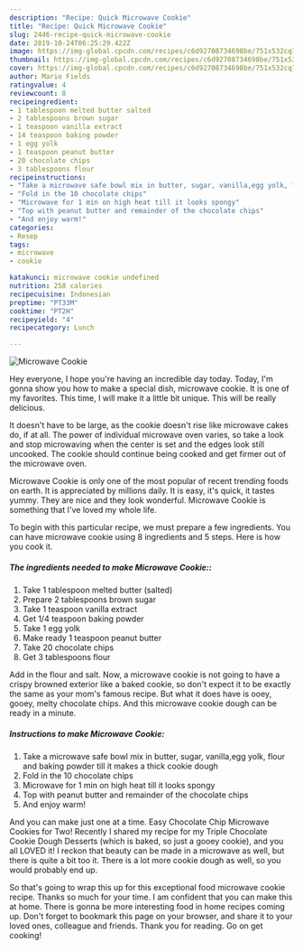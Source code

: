 ```yaml
---
description: "Recipe: Quick Microwave Cookie"
title: "Recipe: Quick Microwave Cookie"
slug: 2446-recipe-quick-microwave-cookie
date: 2019-10-24T06:25:29.422Z
image: https://img-global.cpcdn.com/recipes/c6d92708734698be/751x532cq70/microwave-cookie-recipe-main-photo.jpg
thumbnail: https://img-global.cpcdn.com/recipes/c6d92708734698be/751x532cq70/microwave-cookie-recipe-main-photo.jpg
cover: https://img-global.cpcdn.com/recipes/c6d92708734698be/751x532cq70/microwave-cookie-recipe-main-photo.jpg
author: Mario Fields
ratingvalue: 4
reviewcount: 8
recipeingredient:
- 1 tablespoon melted butter salted
- 2 tablespoons brown sugar
- 1 teaspoon vanilla extract
- 14 teaspoon baking powder
- 1 egg yolk
- 1 teaspoon peanut butter
- 20 chocolate chips
- 3 tablespoons flour
recipeinstructions:
- "Take a microwave safe bowl mix in butter, sugar, vanilla,egg yolk, flour and baking powder till it makes a thick cookie dough"
- "Fold in the 10 chocolate chips"
- "Microwave for 1 min on high heat till it looks spongy"
- "Top with peanut butter and remainder of the chocolate chips"
- "And enjoy warm!"
categories:
- Resep
tags:
- microwave
- cookie

katakunci: microwave cookie undefined
nutrition: 258 calories
recipecuisine: Indonesian
preptime: "PT33M"
cooktime: "PT2H"
recipeyield: "4"
recipecategory: Lunch

---
```



![Microwave Cookie](https://img-global.cpcdn.com/recipes/c6d92708734698be/751x532cq70/microwave-cookie-recipe-main-photo.jpg)

Hey everyone, I hope you're having an incredible day today. Today, I'm gonna show you how to make a special dish, microwave cookie. It is one of my favorites. This time, I will make it a little bit unique. This will be really delicious.

It doesn&#39;t have to be large, as the cookie doesn&#39;t rise like microwave cakes do, if at all. The power of individual microwave oven varies, so take a look and stop microwaving when the center is set and the edges look still uncooked. The cookie should continue being cooked and get firmer out of the microwave oven.

Microwave Cookie is only one of the most popular of recent trending foods on earth. It is appreciated by millions daily. It is easy, it's quick, it tastes yummy. They are nice and they look wonderful. Microwave Cookie is something that I've loved my whole life.


To begin with this particular recipe, we must prepare a few ingredients. You can have microwave cookie using 8 ingredients and 5 steps. Here is how you cook it.

##### The ingredients needed to make Microwave Cookie::

1. Take 1 tablespoon melted butter (salted)
1. Prepare 2 tablespoons brown sugar
1. Take 1 teaspoon vanilla extract
1. Get 1/4 teaspoon baking powder
1. Take 1 egg yolk
1. Make ready 1 teaspoon peanut butter
1. Take 20 chocolate chips
1. Get 3 tablespoons flour


Add in the flour and salt. Now, a microwave cookie is not going to have a crispy browned exterior like a baked cookie, so don&#39;t expect it to be exactly the same as your mom&#39;s famous recipe. But what it does have is ooey, gooey, melty chocolate chips. And this microwave cookie dough can be ready in a minute. 

##### Instructions to make Microwave Cookie:

1. Take a microwave safe bowl mix in butter, sugar, vanilla,egg yolk, flour and baking powder till it makes a thick cookie dough
1. Fold in the 10 chocolate chips
1. Microwave for 1 min on high heat till it looks spongy
1. Top with peanut butter and remainder of the chocolate chips
1. And enjoy warm!


And you can make just one at a time. Easy Chocolate Chip Microwave Cookies for Two! Recently I shared my recipe for my Triple Chocolate Cookie Dough Desserts (which is baked, so just a gooey cookie), and you all LOVED it! I reckon that beauty can be made in a microwave as well, but there is quite a bit too it. There is a lot more cookie dough as well, so you would probably end up. 

So that's going to wrap this up for this exceptional food microwave cookie recipe. Thanks so much for your time. I am confident that you can make this at home. There is gonna be more interesting food in home recipes coming up. Don't forget to bookmark this page on your browser, and share it to your loved ones, colleague and friends. Thank you for reading. Go on get cooking!
